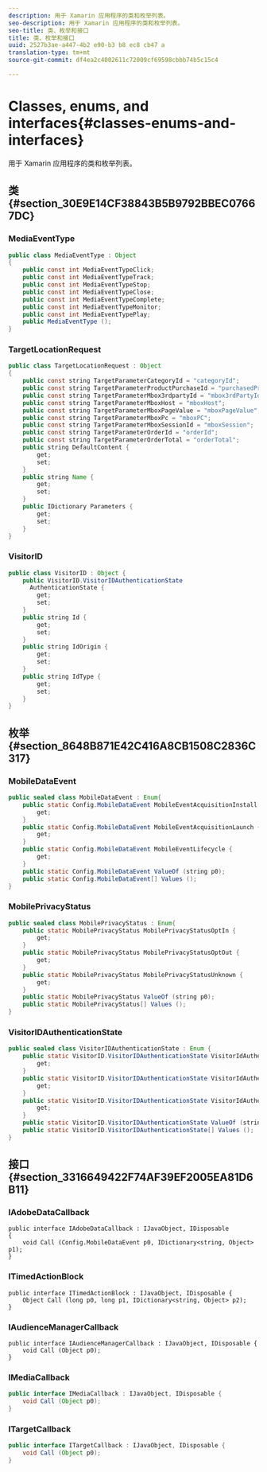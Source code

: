 ```yaml
---
description: 用于 Xamarin 应用程序的类和枚举列表。
seo-description: 用于 Xamarin 应用程序的类和枚举列表。
seo-title: 类、枚举和接口
title: 类、枚举和接口
uuid: 2527b3ae-a447-4b2 e90-b3 b8 ec8 cb47 a
translation-type: tm+mt
source-git-commit: df4ea2c4002611c72009cf69598cbbb74b5c15c4

---
```



# Classes, enums, and interfaces{#classes-enums-and-interfaces}

用于 Xamarin 应用程序的类和枚举列表。

## 类 {#section_30E9E14CF38843B5B9792BBEC07667DC}

### MediaEventType

```java
public class MediaEventType : Object 
{
    public const int MediaEventTypeClick; 
    public const int MediaEventTypeTrack; 
    public const int MediaEventTypeStop; 
    public const int MediaEventTypeClose; 
    public const int MediaEventTypeComplete; 
    public const int MediaEventTypeMonitor; 
    public const int MediaEventTypePlay; 
    public MediaEventType (); 
}
```

### TargetLocationRequest

```java
public class TargetLocationRequest : Object 
{
    public const string TargetParameterCategoryId = "categoryId"; 
    public const string TargetParameterProductPurchaseId = "purchasedProductIds"; 
    public const string TargetParameterMbox3rdpartyId = "mbox3rdPartyId"; 
    public const string TargetParameterMboxHost = "mboxHost"; 
    public const string TargetParameterMboxPageValue = "mboxPageValue"; 
    public const string TargetParameterMboxPc = "mboxPC"; 
    public const string TargetParameterMboxSessionId = "mboxSession"; 
    public const string TargetParameterOrderId = "orderId"; 
    public const string TargetParameterOrderTotal = "orderTotal"; 
    public string DefaultContent { 
        get;
        set;
    }
    public string Name {
        get;
        set;
    }
    public IDictionary Parameters {
        get;
        set;
    }
}
```

### VisitorID

```java
public class VisitorID : Object {
    public VisitorID.VisitorIDAuthenticationState 
      AuthenticationState {
        get;
        set;
    }
    public string Id {
        get;
        set;
    }
    public string IdOrigin {
        get;
        set;
    }
    public string IdType {
        get;
        set;
    }
}
```

## 枚举 {#section_8648B871E42C416A8CB1508C2836C317}

### MobileDataEvent

```java
public sealed class MobileDataEvent : Enum{
    public static Config.MobileDataEvent MobileEventAcquisitionInstall {
        get;
    }
    public static Config.MobileDataEvent MobileEventAcquisitionLaunch {
        get;
    }
    public static Config.MobileDataEvent MobileEventLifecycle {
        get;
    }
    public static Config.MobileDataEvent ValueOf (string p0);
    public static Config.MobileDataEvent[] Values ();
}
```

### MobilePrivacyStatus

```java
public sealed class MobilePrivacyStatus : Enum{
    public static MobilePrivacyStatus MobilePrivacyStatusOptIn {
        get;
    }
    public static MobilePrivacyStatus MobilePrivacyStatusOptOut {
        get;
    }
    public static MobilePrivacyStatus MobilePrivacyStatusUnknown {
        get;
    }
    public static MobilePrivacyStatus ValueOf (string p0);
    public static MobilePrivacyStatus[] Values ();
}
```

### VisitorIDAuthenticationState

```java
public sealed class VisitorIDAuthenticationState : Enum { 
    public static VisitorID.VisitorIDAuthenticationState VisitorIdAuthenticationStateAuthenticated {
        get;
    }
    public static VisitorID.VisitorIDAuthenticationState VisitorIdAuthenticationStateLoggedOut {
        get;
    }
    public static VisitorID.VisitorIDAuthenticationState VisitorIdAuthenticationStateUnknown {
        get;
    }
    public static VisitorID.VisitorIDAuthenticationState ValueOf (string p0);
    public static VisitorID.VisitorIDAuthenticationState[] Values ();
}
```

## 接口 {#section_3316649422F74AF39EF2005EA81D6B11}

### IAdobeDataCallback

```
public interface IAdobeDataCallback : IJavaObject, IDisposable 
{ 
    void Call (Config.MobileDataEvent p0, IDictionary<string, Object> p1); 
}
```

### ITimedActionBlock

```
public interface ITimedActionBlock : IJavaObject, IDisposable {
    Object Call (long p0, long p1, IDictionary<string, Object> p2);
}
```

### IAudienceManagerCallback

```
public interface IAudienceManagerCallback : IJavaObject, IDisposable {
    void Call (Object p0);
}
```

### IMediaCallback

```java
public interface IMediaCallback : IJavaObject, IDisposable {
    void Call (Object p0);
}
```

### ITargetCallback

```java
public interface ITargetCallback : IJavaObject, IDisposable {
    void Call (Object p0); 
}
```
